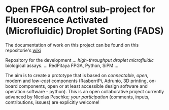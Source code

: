# Open FPGA control sub-project for Fluorescence Activated (Microfluidic) Droplet Sorting (FADS)

The documentation of work on this project can be found on this repositorie's [wiki](https://github.com/MakerTobey/Open_FPGA_control_for_FADS/wiki)

Repository for the development ... *high-throughput droplet microfluidic* biological assays.
... RedPitaya FPGA, Python, SiPM ...

The aim is to create a prototype that is based on *connectable*, *open*, modern and *low-cost* components (RasberriPi, Adrunio, 3D printing, on-board components, open or at least accessible design software and operation software - python). This is an open collaborative project currently advanced by Nicolas Peschke; *your participation* (comments, inputs, contributions, issues) are explicitly welcome!
